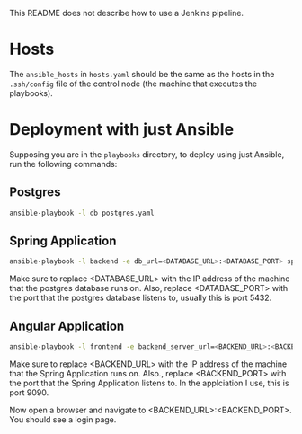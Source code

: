 This README does not describe how to use a Jenkins pipeline.
# Hosts
The `ansible_hosts` in `hosts.yaml` should be the same as the hosts in the `.ssh/config` file of the control node (the machine that executes the playbooks).

# Deployment with just Ansible
Supposing you are in the `playbooks` directory, to deploy using just Ansible, run the following commands:

## Postgres
```bash
ansible-playbook -l db postgres.yaml
```

## Spring Application
```bash
ansible-playbook -l backend -e db_url=<DATABASE_URL>:<DATABASE_PORT> spring.yaml
```
Make sure to replace <DATABASE_URL> with the IP address of the machine that the postgres database runs on.
Also, replace <DATABASE_PORT> with the port that the postgres database listens to, usually this is port 5432.

## Angular Application
```bash
ansible-playbook -l frontend -e backend_server_url=<BACKEND_URL>:<BACKEND_PORT> angular.yaml
```
Make sure to replace <BACKEND_URL> with the IP address of the machine that the Spring Application runs on.
Also., replace <BACKEND_PORT> with the port that the Spring Application listens to. In the applciation I use, this is port 9090.

Now open a browser and navigate to <BACKEND_URL>:<BACKEND_PORT>. You should see a login page.
